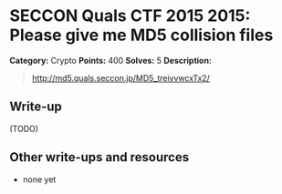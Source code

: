 # SECCON Quals CTF 2015 2015: Please give me MD5 collision files

**Category:** Crypto
**Points:** 400
**Solves:** 5
**Description:**

> <http://md5.quals.seccon.jp/MD5_treivvwcxTx2/> 


## Write-up

(TODO)

## Other write-ups and resources

* none yet
